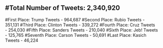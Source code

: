 #Total Number of Tweets: 2,340,920 
---
#First Place: Trump Tweets - 964,687
#Second Place: Rubio Tweets - 351,131
#Third Place: Clinton Tweets - 339,272
#Fourth Place: Cruz Tweets - 254,030
#Fifth Place: Sanders Tweets - 210,040
#Sixth Place: Jeb! Tweets - 125,765
#Seventh Place: Carson Tweets - 50,691
#Last Place: Kasich Tweets - 46,224
